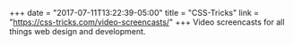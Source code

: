 +++
date = "2017-07-11T13:22:39-05:00"
title = "CSS-Tricks"
link = "https://css-tricks.com/video-screencasts/"
+++
Video screencasts for all things web design and development.
